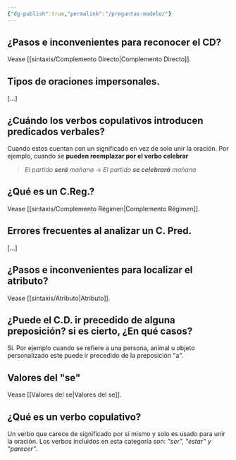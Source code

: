 ```yaml
---
{"dg-publish":true,"permalink":"/preguntas-modelo/"}
---
```


## ¿Pasos e inconvenientes para reconocer el CD?
Vease [[sintaxis/Complemento Directo\|Complemento Directo]].
## Tipos de oraciones impersonales.
[...]
## ¿Cuándo los verbos copulativos introducen predicados verbales?
Cuando estos cuentan con un significado en vez de solo unir la oración. Por ejemplo, cuando se **pueden reemplazar por el verbo celebrar**
> *El partido **será** mañana* -> *El partido **se celebrará** mañana*
## ¿Qué es un C.Reg.?
Vease [[sintaxis/Complemento Régimen\|Complemento Régimen]].
## Errores frecuentes al analizar un C. Pred.
[...]
## ¿Pasos e inconvenientes para localizar el atributo?
Vease [[sintaxis/Atributo\|Atributo]].
## ¿Puede el C.D. ir precedido de alguna preposición? si es cierto, ¿En qué casos?
Sí. Por ejemplo cuando se refiere a una persona, animal u objeto personalizado este puede ir precedido de la preposición "a".
## Valores del "se"
Vease [[Valores del se\|Valores del se]].
## ¿Qué es un verbo copulativo?
Un verbo que carece de significado por si mismo y solo es usado para unir la oración. Los verbos incluidos en esta categoría son: *"ser", "estar" y "parecer"*.